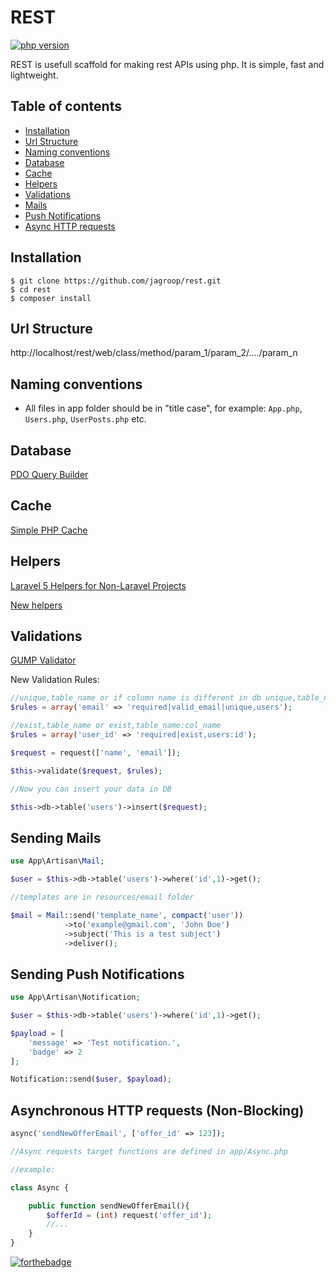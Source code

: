REST 
========
[![php version](https://img.shields.io/badge/PHP-%3E%3D5.3-blue.svg)]()

REST is usefull scaffold for making rest APIs using php. It is simple, fast and lightweight.

Table of contents
-----------------
* [Installation](#installation)
* [Url Structure](#url-structure)
* [Naming conventions](#naming-conventions)
* [Database](#database)
* [Cache](#cache)
* [Helpers](#helpers)
* [Validations](#validations)
* [Mails](#sending-mails)
* [Push Notifications](#sending-push-notifications)
* [Async HTTP requests](#asynchronous-http-requests-non-blocking)

Installation
------------

```shell
$ git clone https://github.com/jagroop/rest.git
$ cd rest
$ composer install
```

Url Structure
-------------

http://localhost/rest/web/class/method/param_1/param_2/..../param_n

Naming conventions
------------------
* All files in app folder should be in "title case", for example: ```App.php```, ```Users.php```, ```UserPosts.php``` etc.

Database
--------

[PDO Query Builder](https://github.com/izniburak/PDOx/blob/master/DOCS.md)

Cache
-----

[Simple PHP Cache](https://github.com/cosenary/Simple-PHP-Cache)

Helpers
---------------

[Laravel 5 Helpers for Non-Laravel Projects](https://github.com/rappasoft/laravel-helpers)

[New helpers](https://github.com/jagroop/rest/blob/master/HELPERS.md)

Validations
-----------

[GUMP Validator](https://github.com/Wixel/GUMP)

New Validation Rules:

```php
//unique,table_name or if column name is different in db unique,table_name:col_name
$rules = array('email' => 'required|valid_email|unique,users');

//exist,table_name or exist,table_name:col_name
$rules = array('user_id' => 'required|exist,users:id');

$request = request(['name', 'email']);

$this->validate($request, $rules);

//Now you can insert your data in DB

$this->db->table('users')->insert($request);
```
 
Sending Mails
-------------

```php
use App\Artisan\Mail;

$user = $this->db->table('users')->where('id',1)->get();

//templates are in resources/email folder

$mail = Mail::send('template_name', compact('user'))
			->to('example@gmail.com', 'John Doe')
			->subject('This is a test subject')
			->deliver();
```

Sending Push Notifications
--------------------------

```php
use App\Artisan\Notification;

$user = $this->db->table('users')->where('id',1)->get();

$payload = [
	'message' => 'Test notification.',
	'badge' => 2
];

Notification::send($user, $payload);
```

Asynchronous HTTP requests (Non-Blocking)
-----------------------------------------

```php
async('sendNewOfferEmail', ['offer_id' => 123]);

//Async requests target functions are defined in app/Async.php

//example:

class Async {

	public function sendNewOfferEmail(){
		$offerId = (int) request('offer_id');
		//...
	}
}
```
[![forthebadge](http://forthebadge.com/images/badges/built-with-love.svg)](https://github.com/jagroop/rest)
